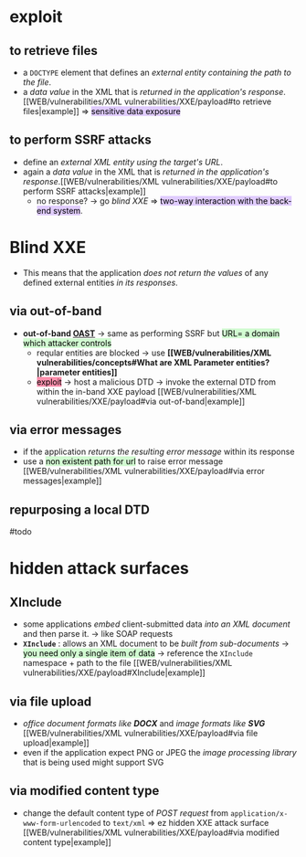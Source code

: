 # exploit
## to retrieve files

- a `DOCTYPE` element that defines an *external entity containing the path to the file*.
- a *data value* in the XML that is *returned in the application's response*. [[WEB/vulnerabilities/XML vulnerabilities/XXE/payload#to retrieve files|example]]
=> <mark style="background: #D2B3FFA6;">sensitive data exposure</mark>
## to perform SSRF attacks

- define an *external XML entity using the target's URL*.
- again a *data value* in the XML that is *returned in the application's response*.[[WEB/vulnerabilities/XML vulnerabilities/XXE/payload#to perform SSRF attacks|example]]
  -  no response? -> go *blind XXE*
=> <mark style="background: #D2B3FFA6;">two-way interaction with the back-end system</mark>.

# Blind XXE

- This means that the application *does not return the values* of any defined external entities *in its responses*.
## via out-of-band 

- **out-of-band [OAST](https://portswigger.net/burp/application-security-testing/oast)** -> same as performing SSRF but <mark style="background: #BBFABBA6;">URL= a domain which attacker controls</mark> 
  - reqular entities are blocked -> use **[[WEB/vulnerabilities/XML vulnerabilities/concepts#What are XML Parameter entities?|parameter entities]]** 
  - <mark style="background: #FF5582A6;">exploit</mark>  ->  host a malicious DTD  -> invoke the external DTD from within the in-band XXE payload  [[WEB/vulnerabilities/XML vulnerabilities/XXE/payload#via out-of-band|example]]
## via error messages

- if the application *returns the resulting error message* within its response
- use a <mark style="background: #BBFABBA6;">non existent path for url</mark> to raise error message [[WEB/vulnerabilities/XML vulnerabilities/XXE/payload#via error messages|example]]
## repurposing a local DTD
#todo 

# hidden attack surfaces

## XInclude

- some applications *embed* client-submitted data *into an XML document* and  then parse it. 
  -> like SOAP requests 
- **`XInclude`** : allows an XML document to be *built from sub-documents* -> <mark style="background: #BBFABBA6;">you need only a single item of data</mark> -> reference the `XInclude` namespace + path to the file [[WEB/vulnerabilities/XML vulnerabilities/XXE/payload#XInclude|example]] 
## via file upload

- *office document formats like **DOCX*** and *image formats like **SVG*** [[WEB/vulnerabilities/XML vulnerabilities/XXE/payload#via file upload|example]]
- even if the application expect PNG or JPEG the *image processing library* that is being used might support SVG 

## via modified content type

- change the default content type of *POST request* from `application/x-www-form-urlencoded` to `text/xml`
  => ez hidden XXE attack surface [[WEB/vulnerabilities/XML vulnerabilities/XXE/payload#via modified content type|example]]
  